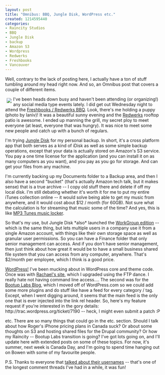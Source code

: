 ```yaml
--- 
layout: post
title: "Omnibus: BBQ, Jungle Disk, WordPress etc."
created: 1214595440
categories: 
- Raincity Studios
- BBQ
- Jungle Disk
- backup
- Amazon S3
- Wordpress
- Redwerks
- Freshbooks
- Vancouver
---
```

<p>Well, contrary to the lack of posting here, I actually have a ton of stuff tumbling around my head right now. And so, an Omnibus post that covers a couple of different items.</p>

<a href="http://www.flickr.com/photos/ianivarieanna/2615299708/"><img src="http://farm4.static.flickr.com/3262/2615299708_4561455082_m.jpg" align="left" vspace="5" hspace="5" /></a>

<p>I've been heads down busy and haven't been attending (or organizing!) any social media type events lately. I did get out Wednesday night to attend the <a href="http://upcoming.yahoo.com/event/778517/">Freshbooks / Redwerks BBQ</a>. Look, there's me holding a puppy (photo by Ianiv)! It was a beautiful sunny evening and the <a href="http://redwerks.org">Redwerks</a> rooftop patio is awesome. I ended up manning the grill, my secret ploy to meet everyone (at least, everyone that was hungry). It was nice to meet some new people and catch up with a bunch of regulars.</p>

<p>I'm trying <a href="http://www.jungledisk.com">Jungle Disk</a> for my personal backup. In short, it's a cross platform app that both serves as a kind of iDisk as well as some simple backup operations, except that your data is actually stored on Amazon's S3 service. You pay a one time license for the application (and you can install it on as many computers as you want), and you pay as you go for storage. And can get your files from any machine.</p>

<p>I'm currently backing up my Documents folder to a Backup area, and then I also have a second "bucket" (that's actually Amazon tech talk, but it makes sense) that is a true archive -- I copy old stuff there and delete if off my local disk. I'm still debating whether it's worth it for me to put my entire iTunes collection online -- it would solve being able to get my music from anywhere, and it would cost about $12 / month (for 60GB). Not sure what the calculation is for streaming that music some of the time? And yes, this is like <a href="http://www.mp3tunes.com">MP3 Tunes music locker</a>.</p>

<p>So that's my use, but Jungle Disk *also* launched the <a href="http://jungledisk.com/workgroup/how.aspx">WorkGroup edition</a> -- which is the same thing, but lets multiple users in a company use it from a single Amazon account, with things like their own storage space as well as granular user permissions. So you can have a Finance folder that only senior management can access. And if you don't have senior management, then just think about how great it would be to have a small business shared file system that you can access from any computer, anywhere. That's $2/month per employee, which I think is a good price.</p>

<p><a href="http://wordpress.org">WordPress!</a> I've been mucking about in WordPress core and theme code. Once was with <a href="http://rachaelashe.com">Rachael's site</a>, which I upgraded using the FTP dance. I really hate not having command line access.... The second was for the <a href="http://blog.bootuplabs.com">Bootup Labs Blog</a>, which I moved off of WordPress.com so we could add some more plugins and do stuff like have a feed for every category / tag. Except, when I went digging around, it seems that the main feed is the only one that is ever injected into the link rel header. So, here's my feature request if you're interested in the gory details: http://trac.wordpress.org/ticket/7190 -- heck, I might even submit a patch :P</p>
<!--break-->
<p>etc. There are so many things that could go in the etc. section. Should I talk about how Roger's iPhone pricing plans in Canada suck? Or about some thoughts on S3 and hosting shared files for the Drupal community? Or how my Raincity -- Bootup Labs transition is going? I've got lots going on, and I'll update here with extended posts on some of these topics. For now, it's summer, next week is Canada Day, and I'm going to spend time hanging out on Bowen with some of my favourite people.</p>

<p>P.S. Thanks to everyone that <a href="http://bmannconsulting.com/blog/bmann/bmann-boris-evolution-usernames">talked about their usernames</a> -- that's one of the longest comment threads I've had in a while, it was fun!</p>
